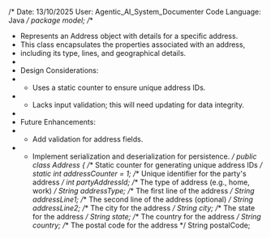 /*
Date: 13/10/2025
User: Agentic_AI_System_Documenter
Code Language: Java
*/
package model;
/**
 * Represents an Address object with details for a specific address.
 * This class encapsulates the properties associated with an address,
 * including its type, lines, and geographical details.
 *
 * Design Considerations:
 * - Uses a static counter to ensure unique address IDs.
 * - Lacks input validation; this will need updating for data integrity.
 *
 * Future Enhancements:
 * - Add validation for address fields.
 * - Implement serialization and deserialization for persistence.
 */
public class Address {
    /** Static counter for generating unique address IDs */
    static int addressCounter = 1;
    /** Unique identifier for the party's address */
    int partyAddressId;
    /** The type of address (e.g., home, work) */
    String addressType;
    /** The first line of the address */
    String addressLine1;
    /** The second line of the address (optional) */
    String addressLine2;
    /** The city for the address */
    String city;
    /** The state for the address */
    String state;
    /** The country for the address */
    String country;
    /** The postal code for the address */
    String postalCode;